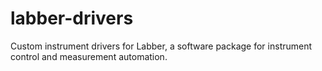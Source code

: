 # labber-drivers
Custom instrument drivers for Labber, a software package for instrument control and measurement automation.
